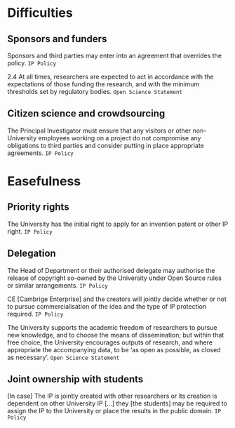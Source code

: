 # Difficulties

## Sponsors and funders

Sponsors and third parties may enter into an agreement that overrides the policy. `IP Policy`

2.4 At all times, researchers are expected to act in accordance with the expectations of those funding the research, and with the minimum thresholds set by regulatory bodies. `Open Science Statement`

## Citizen science and crowdsourcing

The Principal Investigator must ensure that any visitors or other non-University employees
working on a project do not compromise any obligations to third parties and consider putting in place appropriate agreements. `IP Policy`

# Easefulness

## Priority rights

The University has the initial right to apply for an invention patent or
other IP right. `IP Policy`

## Delegation

The Head of Department or their authorised delegate may authorise the release of
copyright so-owned by the University under Open Source rules or similar arrangements. `IP Policy`

CE [Cambrige Enterprise] and the creators will jointly decide whether or not to pursue commercialisation of the idea and the type of IP protection required. `IP Policy`

The University supports the academic freedom of researchers to pursue new knowledge, and to choose the means of dissemination; but within that free choice, the University encourages outputs of research, and where appropriate the accompanying data, to be ‘as open as possible, as closed as necessary’. `Open Science Statement`

## Joint ownership with students

[In case] The IP is jointly created with other researchers or its creation is dependent on other University IP […] they [the students] may be required to assign the IP to the University or place the results in the public domain. `IP Policy`
